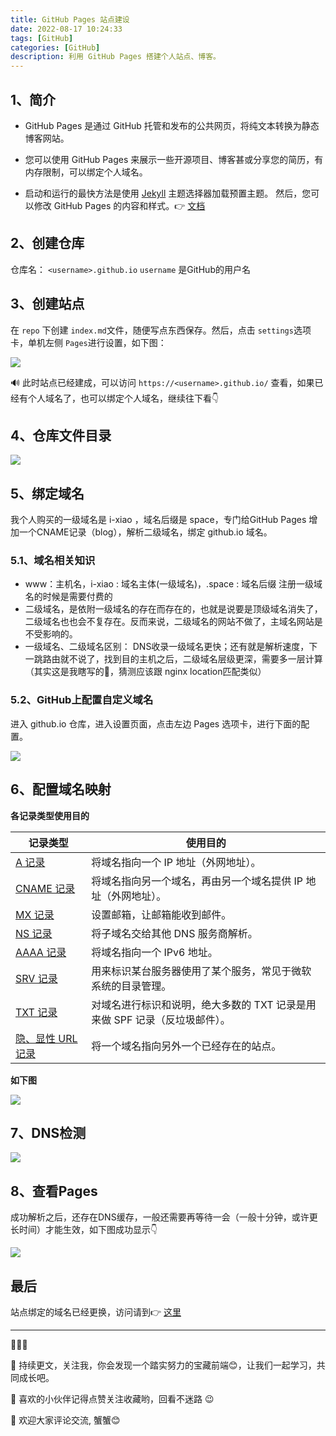 ```yaml
---
title: GitHub Pages 站点建设
date: 2022-08-17 10:24:33
tags: [GitHub]
categories: [GitHub]
description: 利用 GitHub Pages 搭建个人站点、博客。
---
```

## 1、简介
- GitHub Pages 是通过 GitHub 托管和发布的公共网页，将纯文本转换为静态博客网站。

- 您可以使用 GitHub Pages 来展示一些开源项目、博客甚或分享您的简历，有内存限制，可以绑定个人域名。

- 启动和运行的最快方法是使用 [Jekyll](https://jekyllcn.com/) 主题选择器加载预置主题。 然后，您可以修改 GitHub Pages 的内容和样式。👉 [文档](https://docs.github.com/cn/pages/getting-started-with-github-pages/about-github-pages)

## 2、创建仓库
仓库名： `<username>.github.io`
`username` 是GitHub的用户名
## 3、创建站点
在 `repo` 下创建 `index.md`文件，随便写点东西保存。然后，点击 `settings`选项卡，单机左侧 `Pages`进行设置，如下图：

![](https://files.mdnice.com/user/34064/42531bfd-6a95-4b93-aef1-2132eb036186.png)

🔊 此时站点已经建成，可以访问 `https://<username>.github.io/` 查看，如果已经有个人域名了，也可以绑定个人域名，继续往下看👇

## 4、仓库文件目录

![](https://files.mdnice.com/user/34064/8f9a125b-767d-45af-b91f-e998f10a2267.png)

## 5、绑定域名
我个人购买的一级域名是 i-xiao ，域名后缀是 space，专门给GitHub Pages 增加一个CNAME记录（blog），解析二级域名，绑定 <username>github.io 域名。

### 5.1、域名相关知识

- www：主机名，i-xiao : 域名主体(一级域名)，.space : 域名后缀
注册一级域名的时候是需要付费的
- 二级域名，是依附一级域名的存在而存在的，也就是说要是顶级域名消失了，二级域名也也会不复存在。反而来说，二级域名的网站不做了，主域名网站是不受影响的。
- 一级域名、二级域名区别：
DNS收录一级域名更快；还有就是解析速度，下一跳路由就不说了，找到目的主机之后，二级域名层级更深，需要多一层计算（其实这是我瞎写的🤣，猜测应该跟 nginx location匹配类似）

### 5.2、GitHub上配置自定义域名

进入 <username>github.io 仓库，进入设置页面，点击左边 Pages 选项卡，进行下面的配置。

![](https://files.mdnice.com/user/34064/7b148b05-ea65-410c-8bb7-ded42d8f2538.png)

## 6、配置域名映射
**各记录类型使用目的**

| 记录类型 | 使用目的 |
| --- | --- |
| [A 记录](https://docs.dnspod.cn/dns/5f2d4664e8320f1a740d9ce5/) | 将域名指向一个 IP 地址（外网地址）。 |
| [CNAME 记录](https://docs.dnspod.cn/dns/5f2d4664e8320f1a740d9cf9/) | 将域名指向另一个域名，再由另一个域名提供 IP 地址（外网地址）。 |
| [MX 记录](https://docs.dnspod.cn/dns/5f2d4665e8320f1a740d9cff/) | 设置邮箱，让邮箱能收到邮件。 |
| [NS 记录](https://docs.dnspod.cn/dns/5f2d4665e8320f1a740d9d11/) | 将子域名交给其他 DNS 服务商解析。 |
| [AAAA 记录](https://docs.dnspod.cn/dns/5f2d4665e8320f1a740d9d0b/) | 将域名指向一个 IPv6 地址。 |
| [SRV 记录](https://docs.dnspod.cn/dns/5f2d4665e8320f1a740d9d17/) | 用来标识某台服务器使用了某个服务，常见于微软系统的目录管理。 |
| [TXT 记录](https://docs.dnspod.cn/dns/5f2d4665e8320f1a740d9d05/) | 对域名进行标识和说明，绝大多数的 TXT 记录是用来做 SPF 记录（反垃圾邮件）。 |
| [隐、显性 URL 记录](https://docs.dnspod.cn/dns/5f2d4664e8320f1a740d9ced/) | 将一个域名指向另外一个已经存在的站点。 |

**如下图**

![](https://files.mdnice.com/user/34064/18e6f450-c21d-4db6-9e42-ba21b06b2134.png)

## 7、DNS检测

![](https://files.mdnice.com/user/34064/32c6f3d8-902c-4de9-a544-24f38c98836c.png)

## 8、查看Pages
成功解析之后，还存在DNS缓存，一般还需要再等待一会（一般十分钟，或许更长时间）才能生效，如下图成功显示👇

![](https://files.mdnice.com/user/34064/fbe4c739-db6f-4870-b17f-20207247bd54.png)

## 最后
站点绑定的域名已经更换，访问请到👉 [这里](https://home.i-xiao.space/)

---
🎈🎈🎈

🌹 持续更文，关注我，你会发现一个踏实努力的宝藏前端😊，让我们一起学习，共同成长吧。

🎉 喜欢的小伙伴记得点赞关注收藏哟，回看不迷路 😉

🎁 欢迎大家评论交流, 蟹蟹😊



